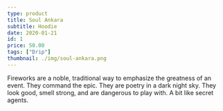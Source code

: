 ```yaml
---
type: product
title: Soul Ankara
subtitle: Hoodie
date: 2020-01-21
id: 1
price: 50.00
tags: ["Drip"]
thumbnail: ./img/soul-ankara.png
---
```


Fireworks are a noble, traditional way to emphasize the greatness of an event. They command the epic. They are poetry in a dark night sky. They look good, smell strong, and are dangerous to play with. A bit like secret agents.
